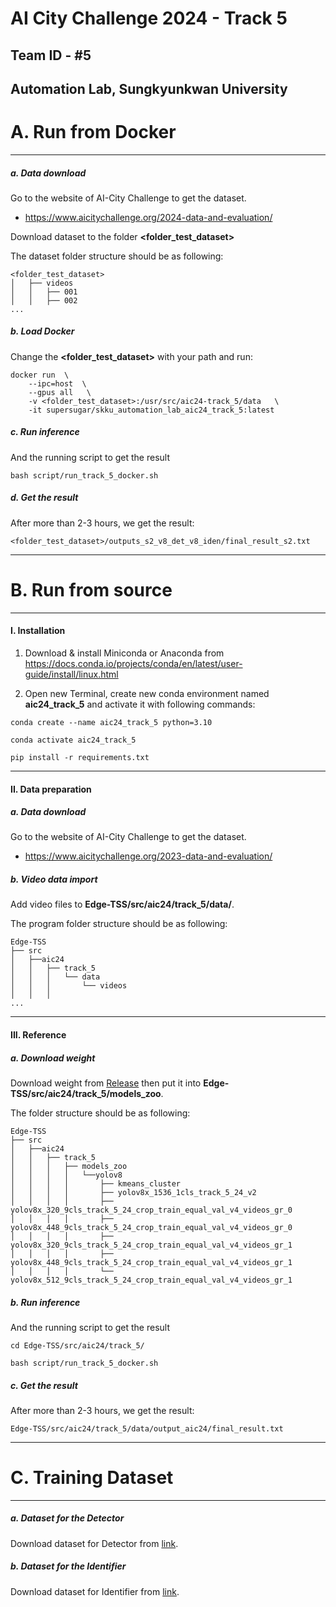 # AI City Challenge 2024 - Track 5
## Team ID - #5

## Automation Lab, Sungkyunkwan University

# A. Run from Docker

---

##### a. Data download

Go to the website of AI-City Challenge to get the dataset.

- https://www.aicitychallenge.org/2024-data-and-evaluation/

Download dataset to the folder **<folder_test_dataset>**

The dataset folder structure should be as following:

```
<folder_test_dataset>
│   ├── videos
│   │   ├── 001
│   │   ├── 002
...
```

##### b. Load Docker

Change the **<folder_test_dataset>** with your path and run:

```shell
docker run  \
    --ipc=host  \
    --gpus all   \
    -v <folder_test_dataset>:/usr/src/aic24-track_5/data   \
    -it supersugar/skku_automation_lab_aic24_track_5:latest
```

##### c. Run inference

And the running script to get the result

```shell
bash script/run_track_5_docker.sh 
```

##### d. Get the result
After more than 2-3 hours, we get the result:
```
<folder_test_dataset>/outputs_s2_v8_det_v8_iden/final_result_s2.txt
```

---

# B. Run from source

---

#### I. Installation

1. Download & install Miniconda or Anaconda from https://docs.conda.io/projects/conda/en/latest/user-guide/install/linux.html


2. Open new Terminal, create new conda environment named **aic24_track_5** and activate it with following commands:

```shell
conda create --name aic24_track_5 python=3.10

conda activate aic24_track_5

pip install -r requirements.txt
```

---


#### II. Data preparation

##### a. Data download

Go to the website of AI-City Challenge to get the dataset.

- https://www.aicitychallenge.org/2023-data-and-evaluation/

##### b. Video data import

Add video files to **Edge-TSS/src/aic24/track_5/data/**.
   
The program folder structure should be as following:

```
Edge-TSS
├── src
│   ├──aic24
│   │   ├── track_5
│   │   │   └── data
│   │   │       └── videos
│   │   │  
...
```

---

#### III. Reference

##### a. Download weight 

Download weight from [Release](https://o365skku-my.sharepoint.com/:f:/g/personal/duongtran_o365_skku_edu/Eo2nfe_g62VNocpi_6mOIjsBFPbXaDiVat1C7vaJ6HLJ_g?e=e5tjcB) then put it into **Edge-TSS/src/aic24/track_5/models_zoo**.

The folder structure should be as following:
```
Edge-TSS
├── src
│   ├──aic24
│   │   ├── track_5
│   │   │   ├── models_zoo
│   │   │   │   └──yolov8 
│   │   │   │       ├── kmeans_cluster
│   │   │   │       ├── yolov8x_1536_1cls_track_5_24_v2
│   │   │   │       ├── yolov8x_320_9cls_track_5_24_crop_train_equal_val_v4_videos_gr_0
│   │   │   │       ├── yolov8x_448_9cls_track_5_24_crop_train_equal_val_v4_videos_gr_0
│   │   │   │       ├── yolov8x_320_9cls_track_5_24_crop_train_equal_val_v4_videos_gr_1
│   │   │   │       ├── yolov8x_448_9cls_track_5_24_crop_train_equal_val_v4_videos_gr_1
│   │   │   │       └── yolov8x_512_9cls_track_5_24_crop_train_equal_val_v4_videos_gr_1
```

##### b. Run inference

And the running script to get the result

```shell
cd Edge-TSS/src/aic24/track_5/

bash script/run_track_5_docker.sh 
```

##### c. Get the result
After more than 2-3 hours, we get the result:
```
Edge-TSS/src/aic24/track_5/data/output_aic24/final_result.txt
```

---

# C. Training Dataset

---

##### a. Dataset for the Detector

Download dataset for Detector from [link](https://o365skku-my.sharepoint.com/:f:/g/personal/duongtran_o365_skku_edu/Eo2nfe_g62VNocpi_6mOIjsBFPbXaDiVat1C7vaJ6HLJ_g?e=e5tjcB).

##### b. Dataset for the Identifier

Download dataset for Identifier from [link](https://o365skku-my.sharepoint.com/:f:/g/personal/duongtran_o365_skku_edu/Eo2nfe_g62VNocpi_6mOIjsBFPbXaDiVat1C7vaJ6HLJ_g?e=e5tjcB).
